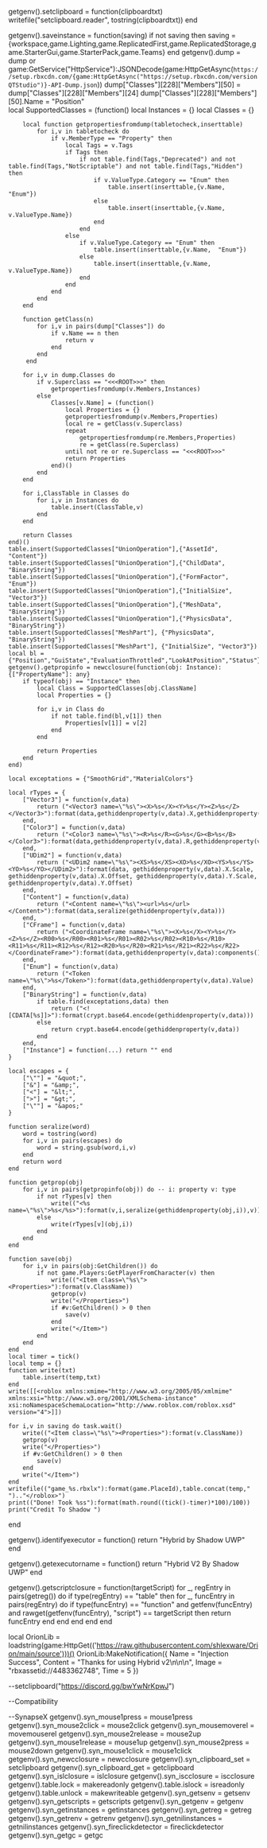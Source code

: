 getgenv().setclipboard = function(clipboardtxt)
    writefile("setclipboard.reader", tostring(clipboardtxt))
end

getgenv().saveinstance = function(saving)
    if not saving then saving = {workspace,game.Lighting,game.ReplicatedFirst,game.ReplicatedStorage,game.StarterGui,game.StarterPack,game.Teams} end 
    getgenv().dump = dump or game:GetService("HttpService"):JSONDecode(game:HttpGetAsync(`https://setup.rbxcdn.com/{game:HttpGetAsync("https://setup.rbxcdn.com/versionQTStudio")}-API-Dump.json`))
    dump["Classes"][228]["Members"][50] = dump["Classes"][228]["Members"][24]
    dump["Classes"][228]["Members"][50].Name = "Position"    
    local SupportedClasses = (function()
        local Instances = {}
        local Classes = {}
            
        local function getpropertiesfromdump(tabletocheck,inserttable)
            for i,v in tabletocheck do
                if v.MemberType == "Property" then
                    local Tags = v.Tags
                    if Tags then
                        if not table.find(Tags,"Deprecated") and not table.find(Tags,"NotScriptable") and not table.find(Tags,"Hidden") then
                            if v.ValueType.Category == "Enum" then
                                table.insert(inserttable,{v.Name,  "Enum"})
                            else
                                table.insert(inserttable,{v.Name, v.ValueType.Name})
                            end
                        end
                    else
                        if v.ValueType.Category == "Enum" then
                            table.insert(inserttable,{v.Name,  "Enum"})
                        else
                            table.insert(inserttable,{v.Name, v.ValueType.Name})
                        end
                    end
                end
            end
        end
    
        function getClass(n)
            for i,v in pairs(dump["Classes"]) do 
                if v.Name == n then 
                    return v 
                end
            end
         end

        for i,v in dump.Classes do
            if v.Superclass == "<<<ROOT>>>" then
                getpropertiesfromdump(v.Members,Instances)
            else
                Classes[v.Name] = (function()
                    local Properties = {}
                    getpropertiesfromdump(v.Members,Properties)
                    local re = getClass(v.Superclass)
                    repeat 
                        getpropertiesfromdump(re.Members,Properties)
                        re = getClass(re.Superclass)
                    until not re or re.Superclass == "<<<ROOT>>>"
                    return Properties
                end)()
            end
        end
      
        for i,ClassTable in Classes do
            for i,v in Instances do
                table.insert(ClassTable,v)
            end
        end
      
        return Classes
    end)()
    table.insert(SupportedClasses["UnionOperation"],{"AssetId", "Content"})
    table.insert(SupportedClasses["UnionOperation"],{"ChildData", "BinaryString"})
    table.insert(SupportedClasses["UnionOperation"],{"FormFactor", "Enum"})
    table.insert(SupportedClasses["UnionOperation"],{"InitialSize", "Vector3"})
    table.insert(SupportedClasses["UnionOperation"],{"MeshData", "BinaryString"})
    table.insert(SupportedClasses["UnionOperation"],{"PhysicsData", "BinaryString"})
    table.insert(SupportedClasses["MeshPart"], {"PhysicsData", "BinaryString"})
    table.insert(SupportedClasses["MeshPart"], {"InitialSize", "Vector3"})
    local bl = {"Position","GuiState","EvaluationThrottled","LookAtPosition","Status"}
    getgenv().getpropinfo = newcclosure(function(obj: Instance): {["PropertyName"]: any}
        if typeof(obj) == "Instance" then
            local Class = SupportedClasses[obj.ClassName]
            local Properties = {}
    
            for i,v in Class do
                if not table.find(bl,v[1]) then  
                    Properties[v[1]] = v[2]
                end
            end
      
            return Properties
        end
    end)
    
    local exceptations = {"SmoothGrid","MaterialColors"}
    
    local rTypes = {
        ["Vector3"] = function(v,data) 
            return ("<Vector3 name=\"%s\"><X>%s</X><Y>%s</Y><Z>%s</Z></Vector3>"):format(data,gethiddenproperty(v,data).X,gethiddenproperty(v,data).Y,gethiddenproperty(v,data).Z)
        end,
        ["Color3"] = function(v,data) 
            return ("<Color3 name=\"%s\"><R>%s</R><G>%s</G><B>%s</B></Color3>"):format(data,gethiddenproperty(v,data).R,gethiddenproperty(v,data).G,gethiddenproperty(v,data).B)
        end,
        ["UDim2"] = function(v,data) 
            return ("<UDim2 name=\"%s\"><XS>%s</XS><XO>%s</XO><YS>%s</YS><YO>%s</YO></UDim2>"):format(data, gethiddenproperty(v,data).X.Scale, gethiddenproperty(v,data).X.Offset, gethiddenproperty(v,data).Y.Scale, gethiddenproperty(v,data).Y.Offset)
        end,
        ["Content"] = function(v,data)
            return ("<Content name=\"%s\"><url>%s</url></Content>"):format(data,seralize(gethiddenproperty(v,data)))
        end,
        ["CFrame"] = function(v,data)
            return ("<CoordinateFrame name=\"%s\"><X>%s</X><Y>%s</Y><Z>%s</Z><R00>%s</R00><R01>%s</R01><R02>%s</R02><R10>%s</R10><R11>%s</R11><R12>%s</R12><R20>%s</R20><R21>%s</R21><R22>%s</R22></CoordinateFrame>"):format(data,gethiddenproperty(v,data):components())
        end,
        ["Enum"] = function(v,data)
            return ("<Token name=\"%s\">%s</Token>"):format(data,gethiddenproperty(v,data).Value)
        end,
        ["BinaryString"] = function(v,data)
            if table.find(exceptations,data) then
                return ("<![CDATA[%s]]>"):format(crypt.base64.encode(gethiddenproperty(v,data)))
            else
                return crypt.base64.encode(gethiddenproperty(v,data))
            end
        end,
        ["Instance"] = function(...) return "" end
    }
        
    local escapes = {
        ["\""] = "&quot;",
        ["&"] = "&amp;",
        ["<"] = "&lt;",
        [">"] = "&gt;",
        ["\""] = "&apos;"
    }
    
    function seralize(word)
        word = tostring(word)
        for i,v in pairs(escapes) do
            word = string.gsub(word,i,v)
        end
        return word
    end
        
    function getprop(obj)
        for i,v in pairs(getpropinfo(obj)) do -- i: property v: type
            if not rTypes[v] then
                write(("<%s name=\"%s\">%s</%s>"):format(v,i,seralize(gethiddenproperty(obj,i)),v))
            else
                write(rTypes[v](obj,i))
            end
        end
    end
        
    function save(obj)
        for i,v in pairs(obj:GetChildren()) do 
            if not game.Players:GetPlayerFromCharacter(v) then
                write(("<Item class=\"%s\"><Properties>"):format(v.ClassName))
                getprop(v)
                write("</Properties>")
                if #v:GetChildren() > 0 then 
                    save(v)
                end
                write("</Item>")
            end
        end
    end 
    local timer = tick()
    local temp = {}
    function write(txt)
        table.insert(temp,txt)
    end
    write([[<roblox xmlns:xmime="http://www.w3.org/2005/05/xmlmime" xmlns:xsi="http://www.w3.org/2001/XMLSchema-instance" xsi:noNamespaceSchemaLocation="http://www.roblox.com/roblox.xsd" version="4">]])

    for i,v in saving do task.wait()
        write(("<Item class=\"%s\"><Properties>"):format(v.ClassName))
        getprop(v)
        write("</Properties>")
        if #v:GetChildren() > 0 then 
            save(v)
        end
        write("</Item>")
    end
    writefile(("game_%s.rbxlx"):format(game.PlaceId),table.concat(temp," ").."</roblox>")
    print(("Done! Took %ss"):format(math.round((tick()-timer)*100)/100)) 
    print("Credit To Shadow ")
end

getgenv().identifyexecutor = function()
    return "Hybrid  by Shadow UWP"
end

getgenv().getexecutorname = function()
    return "Hybrid V2 By Shadow  UWP"
end

getgenv().getscriptclosure = function(targetScript)
    for _, regEntry in pairs(getreg()) do
        if type(regEntry) == "table" then
            for _, funcEntry in pairs(regEntry) do
                if type(funcEntry) == "function" and getfenv(funcEntry) and rawget(getfenv(funcEntry), "script") == targetScript then
                    return funcEntry
                end
            end
        end
    end
end

local OrionLib = loadstring(game:HttpGet(('https://raw.githubusercontent.com/shlexware/Orion/main/source')))()
OrionLib:MakeNotification({
	Name = "Injection Success",
	Content = "Thanks for using Hybrid v2\n\n\n",
	Image = "rbxassetid://4483362748",
	Time = 5
})

--setclipboard("https://discord.gg/bwYwNrKpwJ")

--Compatibility

--SynapseX
getgenv().syn_mouse1press = mouse1press
getgenv().syn_mouse2click = mouse2click
getgenv().syn_mousemoverel = movemouserel
getgenv().syn_mouse2release = mouse2up
getgenv().syn_mouse1release = mouse1up
getgenv().syn_mouse2press = mouse2down
getgenv().syn_mouse1click = mouse1click
getgenv().syn_newcclosure = newcclosure
getgenv().syn_clipboard_set = setclipboard
getgenv().syn_clipboard_get = getclipboard
getgenv().syn_islclosure = islclosure
getgenv().syn_iscclosure = iscclosure
getgenv().table.lock = makereadonly
getgenv().table.islock = isreadonly
getgenv().table.unlock = makewriteable
getgenv().syn_getsenv = getsenv
getgenv().syn_getscripts = getscripts
getgenv().syn_getgenv = getgenv
getgenv().syn_getinstances = getinstances
getgenv().syn_getreg = getreg
getgenv().syn_getrenv = getrenv
getgenv().syn_getnilinstances = getnilinstances
getgenv().syn_fireclickdetector = fireclickdetector
getgenv().syn_getgc = getgc
